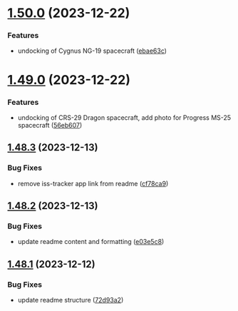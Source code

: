 # [1.50.0](https://github.com/corquaid/international-space-station-APIs/compare/v1.49.0...v1.50.0) (2023-12-22)


### Features

* undocking of Cygnus NG-19 spacecraft ([ebae63c](https://github.com/corquaid/international-space-station-APIs/commit/ebae63c95840521870544af2790551f9040d2a34))



# [1.49.0](https://github.com/corquaid/international-space-station-APIs/compare/v1.48.3...v1.49.0) (2023-12-22)


### Features

* undocking of CRS-29 Dragon spacecraft, add photo for Progress MS-25 spacecraft ([56eb607](https://github.com/corquaid/international-space-station-APIs/commit/56eb607df5e21a971c210c0485156d290f5d9dea))



## [1.48.3](https://github.com/corquaid/international-space-station-APIs/compare/v1.48.2...v1.48.3) (2023-12-13)


### Bug Fixes

* remove iss-tracker app link from readme ([cf78ca9](https://github.com/corquaid/international-space-station-APIs/commit/cf78ca9619daa864c997c277a3ba801a99479a0a))



## [1.48.2](https://github.com/corquaid/international-space-station-APIs/compare/v1.48.1...v1.48.2) (2023-12-13)


### Bug Fixes

* update readme content and formatting ([e03e5c8](https://github.com/corquaid/international-space-station-APIs/commit/e03e5c889a00087f2f1cb36a8a8ec07bf0860734))



## [1.48.1](https://github.com/corquaid/international-space-station-APIs/compare/v1.48.0...v1.48.1) (2023-12-12)


### Bug Fixes

* update readme structure ([72d93a2](https://github.com/corquaid/international-space-station-APIs/commit/72d93a211869842e10c34cfc499e7f25aa756628))




